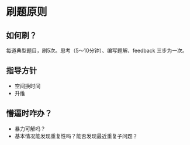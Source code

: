 # 刷题原则

## 如何刷？
每道典型题目，刷5次。思考（5～10分钟）、编写题解、feedback 三步为一次。

## 指导方针

- 空间换时间
- 升维

## 懵逼时咋办？

- 暴力可解吗？
- 基本情况能发现重复性吗？能否发现最近重复子问题？
